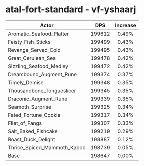 # atal-fort-standard - vf-yshaarj
| Actor | DPS | Increase |
|---|:---:|:---:|
|Aromatic_Seafood_Platter|199612|0.49%|
|Feisty_Fish_Sticks|199499|0.43%|
|Revenge_Served_Cold|199495|0.43%|
|Great_Cerulean_Sea|199478|0.42%|
|Sizzling_Seafood_Medley|199472|0.42%|
|Dreambound_Augment_Rune|199374|0.37%|
|Timely_Demise|199348|0.35%|
|Thousandbone_Tongueslicer|199345|0.35%|
|Draconic_Augment_Rune|199339|0.35%|
|Seamoth_Surprise|199325|0.34%|
|Fated_Fortune_Cookie|199317|0.34%|
|Filet_of_Fangs|199307|0.33%|
|Salt_Baked_Fishcake|199219|0.29%|
|Roast_Duck_Delight|198887|0.12%|
|Thrice_Spiced_Mammoth_Kabob|198739|0.05%|
|Base|198647|0.00%|
